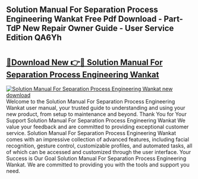 ## Solution Manual For Separation Process Engineering Wankat Free Pdf Download - Part-TdP New Repair Owner Guide - User Service Edition QA6Yh

# <h2><a href="http://bc55748.oget.top/?id=Solution+Manual+For+Separation+Process+Engineering+Wankat">🔗Download New 👉🔴 Solution Manual For Separation Process Engineering Wankat</a></h2>

[![Solution Manual For Separation Process Engineering Wankat new download](https://i.imgur.com/5g1atiW.png)](http://bc55748.oget.top/?id=Solution+Manual+For+Separation+Process+Engineering+Wankat)
Welcome to the Solution Manual For Separation Process Engineering Wankat user manual, your trusted guide to understanding and using your new product, from setup to maintenance and beyond. Thank You for Your Support Solution Manual For Separation Process Engineering Wankat We value your feedback and are committed to providing exceptional customer service. Solution Manual For Separation Process Engineering Wankat comes with an impressive collection of advanced features, including facial recognition, gesture control, customizable profiles, and automated tasks, all of which can be accessed and customized through the user interface. Your Success is Our Goal Solution Manual For Separation Process Engineering Wankat. We are committed to providing you with the tools and support you need.
